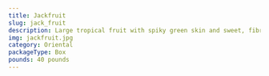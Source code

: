 ```yaml
---
title: Jackfruit
slug: jack_fruit
description: Large tropical fruit with spiky green skin and sweet, fibrous flesh. Ripe, used in desserts; unripe, a meat substitute (think "vegan pulled pork"). High in fiber, vitamins C/B, and gluten-free. A sustainable crop native to Asia, now popular globally.
img: jackfruit.jpg
category: Oriental
packageType: Box
pounds: 40 pounds
---
```

